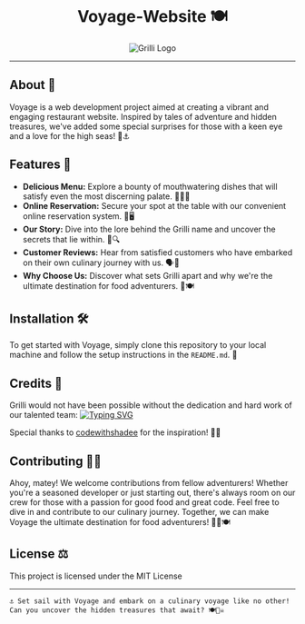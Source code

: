 <h1 align="center">
Voyage-Website 🍽️
</h1>
<p align="center">
  <img src="https://media.discordapp.net/attachments/1188240022722334720/1240013649201074196/PNG.png?ex=66450434&is=6643b2b4&hm=9afb26a0667cc9e6e9c81f28faec8004dc45505a40317dd9d4172f87cb7fd299&=&format=webp&quality=lossless" alt="Grilli Logo">
</p>


---

## About 📜

Voyage is a web development project aimed at creating a vibrant and engaging restaurant website. Inspired by tales of adventure and hidden treasures, we've added some special surprises for those with a keen eye and a love for the high seas! 🌊⚓️

## Features 🌟

- **Delicious Menu:** Explore a bounty of mouthwatering dishes that will satisfy even the most discerning palate. 🍔🍕🥗
- **Online Reservation:** Secure your spot at the table with our convenient online reservation system. 📅🖥️
- **Our Story:** Dive into the lore behind the Grilli name and uncover the secrets that lie within. 📜🔍
- **Customer Reviews:** Hear from satisfied customers who have embarked on their own culinary journey with us. 🗣️👥
- **Why Choose Us:** Discover what sets Grilli apart and why we're the ultimate destination for food adventurers. 🌟🍽️

## Installation 🛠️

To get started with Voyage, simply clone this repository to your local machine and follow the setup instructions in the `README.md`. 🔧

## Credits 🙌

Grilli would not have been possible without the dedication and hard work of our talented team:
[![Typing SVG](https://readme-typing-svg.herokuapp.com?font=Fira+Code&pause=30&multiline=true&random=false&width=423&height=130&lines=Omar+Hesham+Hamed;Abdelrahman+Mohamed+Mahmoud;Abdallah+Hamada;Yousef+Khaled;Adham+Aldondety)](https://git.io/typing-svg)

Special thanks to [codewithshadee](https://github.com/codewithsadee) for the inspiration! 🙌🌟

## Contributing 🏴‍☠️

Ahoy, matey! We welcome contributions from fellow adventurers! Whether you're a seasoned developer or just starting out, there's always room on our crew for those with a passion for good food and great code. Feel free to dive in and contribute to our culinary journey. Together, we can make Voyage the ultimate destination for food adventurers! 🏴‍☠️🍽️

## License ⚖️

This project is licensed under the MIT License

---
```
⚓️ Set sail with Voyage and embark on a culinary voyage like no other! Can you uncover the hidden treasures that await? 🍽️🏴‍☠️
```
